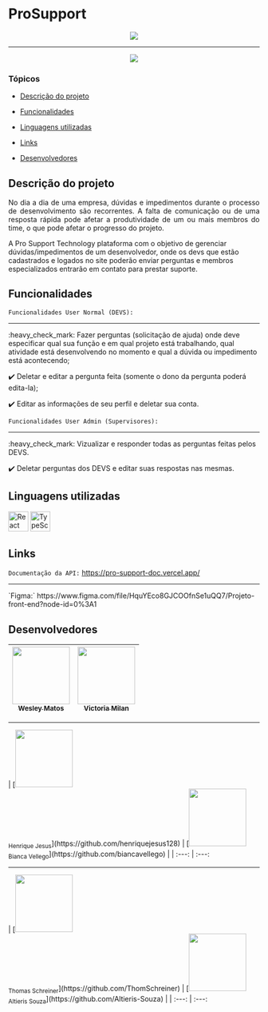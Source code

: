 # ProSupport
<p align="center">
   <img src="https://avatars.githubusercontent.com/u/116978611?s=400&u=c5a5a4e8fb6f34d1d505e8ff934539a8437453de&v=4"/>
</p>

<hr>

<p align="center">
   <img src="http://img.shields.io/static/v1?label=STATUS&message=EM%20DESENVOLVIMENTO&color=RED&style=for-the-badge" #vitrinedev/>
</p>

### Tópicos 

- [Descrição do projeto](#descrição-do-projeto)

- [Funcionalidades](#funcionalidades)

- [Linguagens utilizadas](#linguagens-utilizadas)

- [Links](#Links)

- [Desenvolvedores](#desenvolvedores)

## Descrição do projeto 

<p align="justify">
 No dia a dia de uma empresa, dúvidas e impedimentos durante o processo de desenvolvimento são recorrentes. A falta de comunicação ou de uma resposta rápida pode afetar a produtividade de um ou mais membros do time, o que pode afetar o progresso do projeto.

A Pro Support Technology plataforma com o objetivo de gerenciar dúvidas/impedimentos de um desenvolvedor, onde os devs que estão cadastrados e logados no site poderão enviar perguntas e membros especializados entrarão em contato para prestar suporte.
  
</p>

## Funcionalidades

`Funcionalidades User Normal (DEVS):`
<hr>
:heavy_check_mark: Fazer perguntas (solicitação de ajuda) onde deve especificar qual sua função e em qual projeto está trabalhando, qual atividade está desenvolvendo no momento e qual a dúvida ou impedimento está acontecendo;

:heavy_check_mark: Deletar e editar a pergunta feita (somente o dono da pergunta poderá edita-la);

:heavy_check_mark: Editar as informações de seu perfil e deletar sua conta.


`Funcionalidades User Admin (Supervisores):` 
<hr>
:heavy_check_mark: Vizualizar e responder todas as perguntas feitas pelos DEVS.

:heavy_check_mark: Deletar perguntas dos DEVS e editar suas respostas nas mesmas.

###

## Linguagens utilizadas

<img src="https://encrypted-tbn0.gstatic.com/images?q=tbn:ANd9GcQc2Y2gmQB5zuaBd1AfN_AyEgoTgxPF65i7GwlvrbnnP_RUlubieG19WFnonCtS4ZfAox4&usqp=CAU" alt="React" width="40" height="40"/> 
<img src="https://upload.wikimedia.org/wikipedia/commons/thumb/4/4c/Typescript_logo_2020.svg/2048px-Typescript_logo_2020.svg.png" alt="TypeScript" width="40" height="40"/> 

###

## Links

`Documentação da API:` https://pro-support-doc.vercel.app/
<hr>
`Figma:` https://www.figma.com/file/HquYEco8GJCOOfnSe1uQQ7/Projeto-front-end?node-id=0%3A1

## Desenvolvedores

| [<img src="https://avatars.githubusercontent.com/u/104766684?v=4" width=115><br><sub>Wesley Matos</sub>](https://github.com/wesleydematos) |  [<img src="https://avatars.githubusercontent.com/u/106447484?v=4" width=115><br><sub>Victoria Milan</sub>](https://github.com/victoriamilans)  |
| :---: | :---: 
<hr>
| [<img src="https://avatars.githubusercontent.com/u/106597024?v=4" width=115><br><sub>Henrique Jesus</sub>](https://github.com/henriquejesus128) |  [<img src="https://avatars.githubusercontent.com/u/106627534?v=4" width=115><br><sub>Bianca Vellego</sub>](https://github.com/biancavellego)  |
| :---: | :---: 
<hr>
| [<img src="https://avatars.githubusercontent.com/u/106770677?v=4" width=115><br><sub>Thomas Schreiner</sub>](https://github.com/ThomSchreiner) |  [<img src="https://avatars.githubusercontent.com/u/106772940?v=4" width=115><br><sub>Altieris Souza</sub>](https://github.com/Altieris-Souza)  |
| :---: | :---: 
